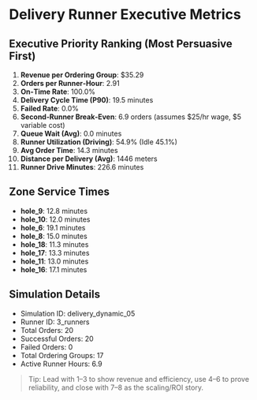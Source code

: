 # Delivery Runner Executive Metrics

## Executive Priority Ranking (Most Persuasive First)
1. **Revenue per Ordering Group**: $35.29
2. **Orders per Runner‑Hour**: 2.91
3. **On‑Time Rate**: 100.0%
4. **Delivery Cycle Time (P90)**: 19.5 minutes
5. **Failed Rate**: 0.0%
6. **Second‑Runner Break‑Even**: 6.9 orders (assumes $25/hr wage, $5 variable cost)
7. **Queue Wait (Avg)**: 0.0 minutes
8. **Runner Utilization (Driving)**: 54.9% (Idle 45.1%)
9. **Avg Order Time**: 14.3 minutes
10. **Distance per Delivery (Avg)**: 1446 meters
11. **Runner Drive Minutes**: 226.6 minutes

## Zone Service Times
- **hole_9**: 12.8 minutes
- **hole_10**: 12.0 minutes
- **hole_6**: 19.1 minutes
- **hole_8**: 15.0 minutes
- **hole_18**: 11.3 minutes
- **hole_17**: 13.3 minutes
- **hole_11**: 13.0 minutes
- **hole_16**: 17.1 minutes


## Simulation Details
- Simulation ID: delivery_dynamic_05
- Runner ID: 3_runners
- Total Orders: 20
- Successful Orders: 20
- Failed Orders: 0
- Total Ordering Groups: 17
- Active Runner Hours: 6.9

> Tip: Lead with 1–3 to show revenue and efficiency, use 4–6 to prove reliability, and close with 7–8 as the scaling/ROI story.
